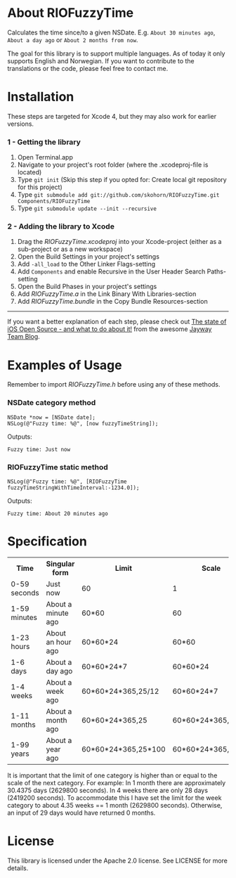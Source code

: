 About RIOFuzzyTime
==================

Calculates the time since/to a given NSDate. E.g. `About 30 minutes ago`, `About a day ago` or `About 2 months from now`.

The goal for this library is to support multiple languages. As of today it only supports English and Norwegian. If you want to contribute to the translations or the code, please feel free to contact me.


Installation
============

These steps are targeted for Xcode 4, but they may also work for earlier versions.


### 1 - Getting the library

1. Open Terminal.app
2. Navigate to your project's root folder (where the .xcodeproj-file is located)
3. Type `git init` (Skip this step if you opted for: Create local git repository for this project)
4. Type `git submodule add git://github.com/skohorn/RIOFuzzyTime.git Components/RIOFuzzyTime`
5. Type `git submodule update --init --recursive`


### 2 - Adding the library to Xcode

1. Drag the _RIOFuzzyTime.xcodeproj_ into your Xcode-project (either as a sub-project or as a new workspace)
2. Open the Build Settings in your project's settings
3. Add `-all_load` to the Other Linker Flags-setting
4. Add `Components` and enable Recursive in the User Header Search Paths-setting
5. Open the Build Phases in your project's settings
6. Add _RIOFuzzyTime.a_ in the Link Binary With Libraries-section
7. Add _RIOFuzzyTime.bundle_ in the Copy Bundle Resources-section


---


If you want a better explanation of each step, please check out [The state of iOS Open Source - and what to do about it!](http://blog.jayway.com/2011/05/16/the-state-of-ios-open-source-and-what-to-do-about-it/) from the awesome [Jayway Team Blog](http://blog.jayway.com/).


Examples of Usage
=================

Remember to import _RIOFuzzyTime.h_ before using any of these methods.


### NSDate category method

```obj-c
NSDate *now = [NSDate date];
NSLog(@"Fuzzy time: %@", [now fuzzyTimeString]);
```

Outputs:

```
Fuzzy time: Just now
```


### RIOFuzzyTime static method

```obj-c
NSLog(@"Fuzzy time: %@", [RIOFuzzyTime fuzzyTimeStringWithTimeInterval:-1234.0]);
```

Outputs:

```
Fuzzy time: About 20 minutes ago
```


Specification
=============

<table>
    <tr>
        <th>Time</th>
        <th>Singular form</th>
        <th>Limit</th>
        <th>Scale</th>
    </tr>
    <tr>
        <td>0-59 seconds</td>
        <td>Just now</td>
        <td>60</td>
        <td>1</td>
    </tr>
    <tr>
        <td>1-59 minutes</td>
        <td>About a minute ago</td>
        <td>60*60</td>
        <td>60</td>
    </tr>
    <tr>
        <td>1-23 hours</td>
        <td>About an hour ago</td>
        <td>60*60*24</td>
        <td>60*60</td>
    </tr>
    <tr>
        <td>1-6 days</td>
        <td>About a day ago</td>
        <td>60*60*24*7</td>
        <td>60*60*24</td>
    </tr>
    <tr>
        <td>1-4 weeks</td>
        <td>About a week ago</td>
        <td>60*60*24*365,25/12</td>
        <td>60*60*24*7</td>
    </tr>
    <tr>
        <td>1-11 months</td>
        <td>About a month ago</td>
        <td>60*60*24*365,25</td>
        <td>60*60*24*365,25/12</td>
    </tr>
    <tr>
        <td>1-99 years</td>
        <td>About a year ago</td>
        <td>60*60*24*365,25*100</td>
        <td>60*60*24*365,25</td>
    </tr>
</table>

It is important that the limit of one category is higher than or equal to the scale of the next category. For example: In 1 month there are approximately 30.4375 days (2629800 seconds). In 4 weeks there are only 28 days (2419200 seconds). To accommodate this I have set the limit for the week category to about 4.35 weeks == 1 month (2629800 seconds). Otherwise, an input of 29 days would have returned 0 months.


License
=======

This library is licensed under the Apache 2.0 license. See LICENSE for more details.